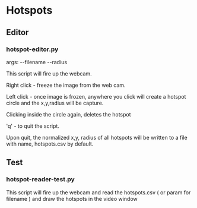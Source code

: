 # Hotspots

## Editor

### hotspot-editor.py

args:
--filename
--radius

This script will fire up the webcam.

Right click - freeze the image from the web cam.

Left click - once image is frozen, anywhere you click will create a hotspot circle and the x,y,radius will be capture.

Clicking inside the circle again, deletes the hotspot

'q' - to quit the script.

Upon quit, the normalized x,y, radius of all hotspots will be written to a file with name, hotspots.csv by default.

## Test

### hotspot-reader-test.py

This script will fire up the webcam and read the hotspots.csv ( or param for filename ) and draw the hotspots in the video window

